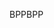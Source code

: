 <span data-ttu-id="50c86-101">BPP</span><span class="sxs-lookup"><span data-stu-id="50c86-101">BPP</span></span>